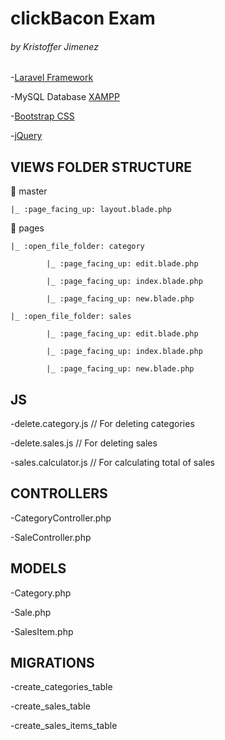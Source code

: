# clickBacon Exam

###### by Kristoffer Jimenez

-[Laravel Framework](https://laravel.com/docs/5.7)

-MySQL Database [XAMPP](https://www.apachefriends.org/index.html)

-[Bootstrap CSS](https://getbootstrap.com/)

-[jQuery](https://jquery.com/)

## VIEWS FOLDER STRUCTURE

:open_file_folder: master

    |_ :page_facing_up: layout.blade.php

:open_file_folder: pages

    |_ :open_file_folder: category

            |_ :page_facing_up: edit.blade.php

            |_ :page_facing_up: index.blade.php

            |_ :page_facing_up: new.blade.php

    |_ :open_file_folder: sales

            |_ :page_facing_up: edit.blade.php

            |_ :page_facing_up: index.blade.php

            |_ :page_facing_up: new.blade.php


## JS


-delete.category.js      // For deleting categories

-delete.sales.js         // For deleting sales

-sales.calculator.js     // For calculating total of sales


## CONTROLLERS


-CategoryController.php

-SaleController.php


## MODELS


-Category.php

-Sale.php

-SalesItem.php


## MIGRATIONS


-create_categories_table

-create_sales_table

-create_sales_items_table

